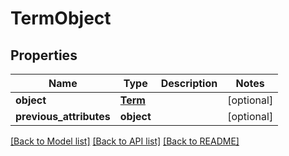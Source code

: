 # TermObject

## Properties
Name | Type | Description | Notes
------------ | ------------- | ------------- | -------------
**object** | [**Term**](Term.md) |  | [optional] 
**previous_attributes** | **object** |  | [optional] 

[[Back to Model list]](README.md#documentation-for-models) [[Back to API list]](README.md#documentation-for-api-endpoints) [[Back to README]](README.md)



